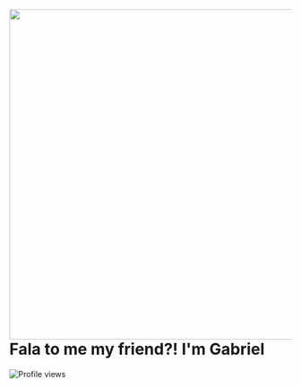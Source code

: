 <img align="right" height="590em" src="https://raw.githubusercontent.com/gist/gbrielcsta/85e8e724c5f63ae4f6dbba32e17fa6d7/raw/d17511a51d88397583378591b3c2651fcf229cf5/githubcard.svg"/>
<h1 align="left">Fala to me my friend?! I'm Gabriel</h1>
<p align="left"> <img src="https://komarev.com/ghpvc/?username=gbrielcsta&color=yellow" alt="Profile views" /> </p>



